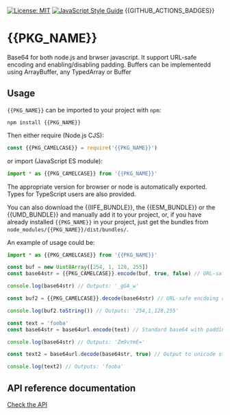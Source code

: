 [![License: MIT](https://img.shields.io/badge/License-MIT-yellow.svg)](https://opensource.org/licenses/MIT)
[![JavaScript Style Guide](https://img.shields.io/badge/code_style-standard-brightgreen.svg)](https://standardjs.com)
{{GITHUB_ACTIONS_BADGES}}

# {{PKG_NAME}}

Base64 for both node.js and brwser javascript. It support URL-safe encoding and enabling/disabling padding. Buffers can be implementedd using ArrayBuffer, any TypedArray or Buffer

## Usage

`{{PKG_NAME}}` can be imported to your project with `npm`:

```console
npm install {{PKG_NAME}}
```

Then either require (Node.js CJS):

```javascript
const {{PKG_CAMELCASE}} = require('{{PKG_NAME}}')
```

or import (JavaScript ES module):

```javascript
import * as {{PKG_CAMELCASE}} from '{{PKG_NAME}}'
```

The appropriate version for browser or node is automatically exported. Types for TypeScript users are also provided.

You can also download the {{IIFE_BUNDLE}}, the {{ESM_BUNDLE}} or the {{UMD_BUNDLE}} and manually add it to your project, or, if you have already installed `{{PKG_NAME}}` in your project, just get the bundles from `node_modules/{{PKG_NAME}}/dist/bundles/`.

An example of usage could be:

```typescript
import * as {{PKG_CAMELCASE}} from '{{PKG_NAME}}'

const buf = new Uint8Array([254, 1, 128, 255])
const base64str = {{PKG_CAMELCASE}}.encode(buf, true, false) // URL-safe base64 with no padding

console.log(base64str) // Outputs: '_gGA_w'

const buf2 = {{PKG_CAMELCASE}}.decode(base64str) // URL-safe encdoing and padding are automatically detected

console.log(buf2.toString()) // Outputs: '254,1,128,255'

const text = 'fooba'
const base64str = base64url.encode(text) // Standard base64 with padding

console.log(base64str) // Outputs: 'Zm9vYmE='

const text2 = base64url.decode(base64str, true) // Output to unicode string instead of Uint8Array

console.log(text2) // Outputs: 'fooba'

```

## API reference documentation

[Check the API](./docs/API.md)
